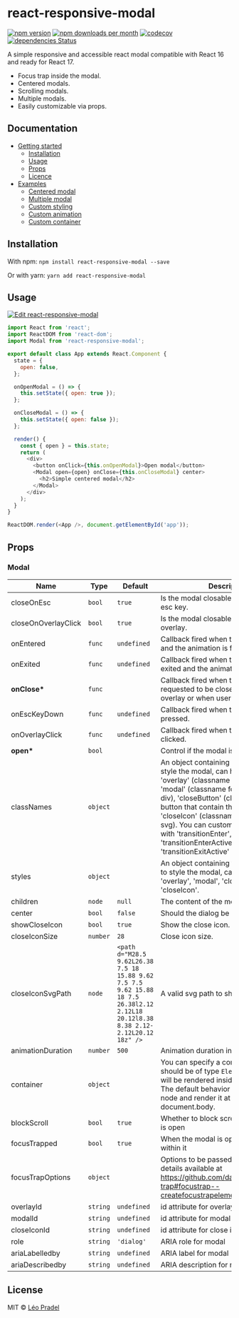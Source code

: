 # react-responsive-modal

[![npm version](https://img.shields.io/npm/v/react-responsive-modal.svg)](https://www.npmjs.com/package/react-responsive-modal)
[![npm downloads per month](https://img.shields.io/npm/dm/react-responsive-modal.svg)](https://www.npmjs.com/package/react-responsive-modal)
[![codecov](https://img.shields.io/codecov/c/github/pradel/react-responsive-modal/master.svg)](https://codecov.io/gh/pradel/react-responsive-modal)
[![dependencies Status](https://david-dm.org/pradel/react-responsive-modal/status.svg)](https://david-dm.org/pradel/react-responsive-modal)

A simple responsive and accessible react modal compatible with React 16 and ready for React 17.

- Focus trap inside the modal.
- Centered modals.
- Scrolling modals.
- Multiple modals.
- Easily customizable via props.

## Documentation

- [Getting started](https://react-responsive-modal.leopradel.com/)
  - [Installation](https://react-responsive-modal.leopradel.com/#installation)
  - [Usage](https://react-responsive-modal.leopradel.com/#usage)
  - [Props](https://react-responsive-modal.leopradel.com/#props)
  - [Licence](https://react-responsive-modal.leopradel.com/#license)
- [Examples](https://react-responsive-modal.leopradel.com/examples)
  - [Centered modal](https://react-responsive-modal.leopradel.com/examples#centered-modal)
  - [Multiple modal](https://react-responsive-modal.leopradel.com/examples#multiple-modal)
  - [Custom styling](https://react-responsive-modal.leopradel.com/examples#custom-styling)
  - [Custom animation](https://react-responsive-modal.leopradel.com/examples#custom-animation)
  - [Custom container](https://react-responsive-modal.leopradel.com/examples#custom-container)

## Installation

With npm: `npm install react-responsive-modal --save`

Or with yarn: `yarn add react-responsive-modal`

## Usage

[![Edit react-responsive-modal](https://codesandbox.io/static/img/play-codesandbox.svg)](https://codesandbox.io/s/9jxp669j2o)

```javascript
import React from 'react';
import ReactDOM from 'react-dom';
import Modal from 'react-responsive-modal';

export default class App extends React.Component {
  state = {
    open: false,
  };

  onOpenModal = () => {
    this.setState({ open: true });
  };

  onCloseModal = () => {
    this.setState({ open: false });
  };

  render() {
    const { open } = this.state;
    return (
      <div>
        <button onClick={this.onOpenModal}>Open modal</button>
        <Modal open={open} onClose={this.onCloseModal} center>
          <h2>Simple centered modal</h2>
        </Modal>
      </div>
    );
  }
}

ReactDOM.render(<App />, document.getElementById('app'));
```

## Props

<!-- --begin-insert-props-- -->

### Modal

| Name                | Type     | Default                                                                                                                            | Description                                                                                                                                                                                                                                                                                                                                                                                            |
| ------------------- | -------- | ---------------------------------------------------------------------------------------------------------------------------------- | ------------------------------------------------------------------------------------------------------------------------------------------------------------------------------------------------------------------------------------------------------------------------------------------------------------------------------------------------------------------------------------------------------ |
| closeOnEsc          | `bool`   | `true`                                                                                                                             | Is the modal closable when user press esc key.                                                                                                                                                                                                                                                                                                                                                         |
| closeOnOverlayClick | `bool`   | `true`                                                                                                                             | Is the modal closable when user click on overlay.                                                                                                                                                                                                                                                                                                                                                      |
| onEntered           | `func`   | `undefined`                                                                                                                        | Callback fired when the Modal is open and the animation is finished.                                                                                                                                                                                                                                                                                                                                   |
| onExited            | `func`   | `undefined`                                                                                                                        | Callback fired when the Modal has exited and the animation is finished.                                                                                                                                                                                                                                                                                                                                |
| **onClose\***       | `func`   |                                                                                                                                    | Callback fired when the Modal is requested to be closed by a click on the overlay or when user press esc key.                                                                                                                                                                                                                                                                                          |
| onEscKeyDown        | `func`   | `undefined`                                                                                                                        | Callback fired when the escape key is pressed.                                                                                                                                                                                                                                                                                                                                                         |
| onOverlayClick      | `func`   | `undefined`                                                                                                                        | Callback fired when the overlay is clicked.                                                                                                                                                                                                                                                                                                                                                            |
| **open\***          | `bool`   |                                                                                                                                    | Control if the modal is open or not.                                                                                                                                                                                                                                                                                                                                                                   |
| classNames          | `object` |                                                                                                                                    | An object containing classNames to style the modal, can have properties 'overlay' (classname for overlay div), 'modal' (classname for modal content div), 'closeButton' (classname for the button that contain the close icon), 'closeIcon' (classname for close icon svg). You can customize the transition with 'transitionEnter', 'transitionEnterActive', 'transitionExit', 'transitionExitActive' |
| styles              | `object` |                                                                                                                                    | An object containing the styles objects to style the modal, can have properties 'overlay', 'modal', 'closeButton', 'closeIcon'.                                                                                                                                                                                                                                                                        |
| children            | `node`   | `null`                                                                                                                             | The content of the modal.                                                                                                                                                                                                                                                                                                                                                                              |
| center              | `bool`   | `false`                                                                                                                            | Should the dialog be centered.                                                                                                                                                                                                                                                                                                                                                                         |
| showCloseIcon       | `bool`   | `true`                                                                                                                             | Show the close icon.                                                                                                                                                                                                                                                                                                                                                                                   |
| closeIconSize       | `number` | `28`                                                                                                                               | Close icon size.                                                                                                                                                                                                                                                                                                                                                                                       |
| closeIconSvgPath    | `node`   | `<path d="M28.5 9.62L26.38 7.5 18 15.88 9.62 7.5 7.5 9.62 15.88 18 7.5 26.38l2.12 2.12L18 20.12l8.38 8.38 2.12-2.12L20.12 18z" />` | A valid svg path to show as icon.                                                                                                                                                                                                                                                                                                                                                                      |
| animationDuration   | `number` | `500`                                                                                                                              | Animation duration in milliseconds.                                                                                                                                                                                                                                                                                                                                                                    |
| container           | `object` |                                                                                                                                    | You can specify a container prop which should be of type `Element`. The portal will be rendered inside that element. The default behavior will create a div node and render it at the at the end of document.body.                                                                                                                                                                                     |
| blockScroll         | `bool`   | `true`                                                                                                                             | Whether to block scrolling when dialog is open                                                                                                                                                                                                                                                                                                                                                         |
| focusTrapped        | `bool`   | `true`                                                                                                                             | When the modal is open, trap focus within it                                                                                                                                                                                                                                                                                                                                                           |
| focusTrapOptions    | `object` |                                                                                                                                    | Options to be passed to the focus trap, details available at https://github.com/davidtheclark/focus-trap#focustrap--createfocustrapelement-createoptions                                                                                                                                                                                                                                               |
| overlayId           | `string` | `undefined`                                                                                                                        | id attribute for overlay                                                                                                                                                                                                                                                                                                                                                                               |
| modalId             | `string` | `undefined`                                                                                                                        | id attribute for modal                                                                                                                                                                                                                                                                                                                                                                                 |
| closeIconId         | `string` | `undefined`                                                                                                                        | id attribute for close icon                                                                                                                                                                                                                                                                                                                                                                            |
| role                | `string` | `'dialog'`                                                                                                                         | ARIA role for modal                                                                                                                                                                                                                                                                                                                                                                                    |
| ariaLabelledby      | `string` | `undefined`                                                                                                                        | ARIA label for modal                                                                                                                                                                                                                                                                                                                                                                                   |
| ariaDescribedby     | `string` | `undefined`                                                                                                                        | ARIA description for modal                                                                                                                                                                                                                                                                                                                                                                             |

<!-- --end-insert-props-- -->

## License

MIT © [Léo Pradel](https://www.leopradel.com/)
